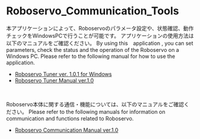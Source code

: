 # Roboservo_Communication_Tools

本アプリケーションによって、Roboservoのパラメータ設定や、状態確認、動作チェックをWindowsPCで行うことが可能です。
アプリケーションの使用方法は以下のマニュアルをご確認ください。
By using this　application , you can set parameters, check the status and the operation of the Roboservo on a Windows PC.
Please refer to the following manual for how to use the application.
<br>
* [Roboservo Tuner ver. 1.0.1 for Windows](https://github.com/FutabaCorp/Roboservo_Communication_Tools2/releases/download/Roboservo/RoboservoTuner.Setup.1.0.1.exe)
* [Roboservo Tuner Manual ver.1.0](https://github.com/FutabaCorp/Roboservo_Communication_Tools2/blob/main/Roboservo%20Tuner%20Manual%20ver.1.0%20.pdf)
<br>

Roboservo本体に関する通信・機能については、以下のマニュアルをご確認ください。
Please refer to the following manuals for information on communication and functions related to Roboservo.
<br>
* [Roboservo Communication Manual ver.1.0](https://github.com/FutabaCorp/Roboservo_Communication_Tools2/blob/main/Roboservo%20Communication%20Manual%20ver.1.0%20.pdf)
<br>

